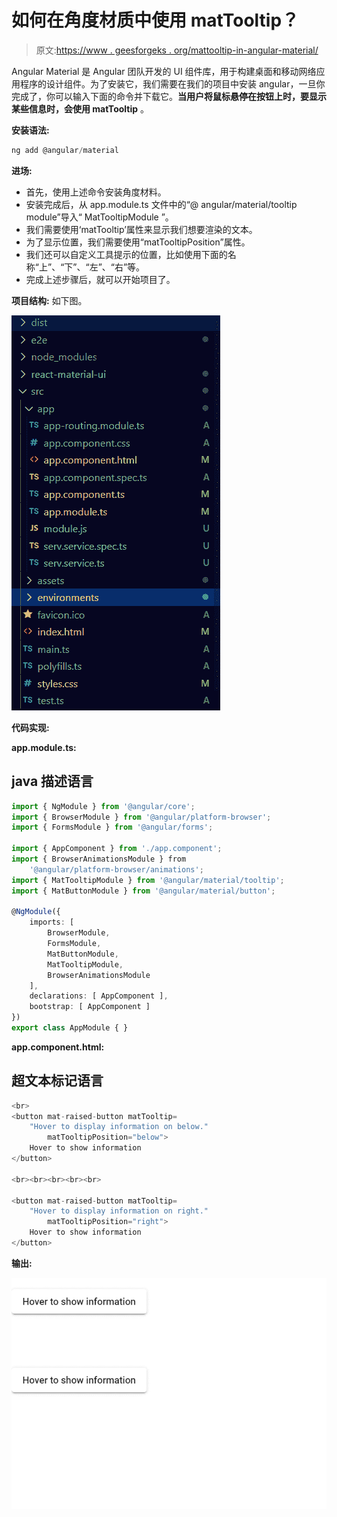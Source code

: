 # 如何在角度材质中使用 matTooltip？

> 原文:[https://www . geesforgeks . org/mattooltip-in-angular-material/](https://www.geeksforgeeks.org/how-to-use-mattooltip-in-angular-material/)

Angular Material 是 Angular 团队开发的 UI 组件库，用于构建桌面和移动网络应用程序的设计组件。为了安装它，我们需要在我们的项目中安装 angular，一旦你完成了，你可以输入下面的命令并下载它。**当用户将鼠标悬停在按钮上时，要显示某些信息时，会使用 matTooltip** 。

**安装语法:**

```ts
ng add @angular/material
```

**进场:**

*   首先，使用上述命令安装角度材料。
*   安装完成后，从 app.module.ts 文件中的“@ angular/material/tooltip module”导入“ MatTooltipModule ”。
*   我们需要使用‘matTooltip’属性来显示我们想要渲染的文本。
*   为了显示位置，我们需要使用“matTooltipPosition”属性。
*   我们还可以自定义工具提示的位置，比如使用下面的名称“上”、“下”、“左”、“右”等。
*   完成上述步骤后，就可以开始项目了。

**项目结构:** 如下图。

![](img/6954a1aa3d551004a92639b756451e21.png)

**代码实现:**

**app.module.ts:**

## java 描述语言

```ts
import { NgModule } from '@angular/core'; 
import { BrowserModule } from '@angular/platform-browser'; 
import { FormsModule } from '@angular/forms'; 

import { AppComponent } from './app.component'; 
import { BrowserAnimationsModule } from 
    '@angular/platform-browser/animations';
import { MatTooltipModule } from '@angular/material/tooltip'; 
import { MatButtonModule } from '@angular/material/button'; 

@NgModule({ 
    imports: [ 
        BrowserModule, 
        FormsModule, 
        MatButtonModule,
        MatTooltipModule,
        BrowserAnimationsModule
    ], 
    declarations: [ AppComponent ], 
    bootstrap: [ AppComponent ] 
}) 
export class AppModule { }
```

**app.component.html:**

## 超文本标记语言

```ts
<br>
<button mat-raised-button matTooltip=
    "Hover to display information on below."
        matTooltipPosition="below">
    Hover to show information
</button>

<br><br><br><br><br>

<button mat-raised-button matTooltip=
    "Hover to display information on right."
        matTooltipPosition="right">
    Hover to show information
</button>
```

**输出:**

![](img/03d6ebc157fca095c5861595fd3d8903.png)